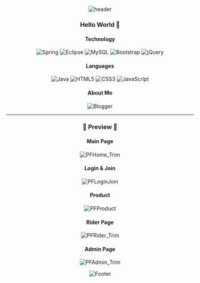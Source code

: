 <div align="center">

![header](https://capsule-render.vercel.app/api?type=waving&color=gradient&?height=400&text=PreciousFlower&fontColor=FFF&fontSize=50)

### Hello World 👋
#### Technology
 ![Spring](https://img.shields.io/badge/spring-%236DB33F.svg?style=for-the-badge&logo=spring&logoColor=white)  ![Eclipse](https://img.shields.io/badge/Eclipse-FE7A16.svg?style=for-the-badge&logo=Eclipse&logoColor=white)  ![MySQL](https://img.shields.io/badge/mysql-%2300f.svg?style=for-the-badge&logo=mysql&logoColor=white) ![Bootstrap](https://img.shields.io/badge/bootstrap-%23563D7C.svg?style=for-the-badge&logo=bootstrap&logoColor=white)  ![jQuery](https://img.shields.io/badge/jquery-%230769AD.svg?style=for-the-badge&logo=jquery&logoColor=white) 
#### Languages
 ![Java](https://img.shields.io/badge/java-%23ED8B00.svg?style=for-the-badge&logo=java&logoColor=white) ![HTML5](https://img.shields.io/badge/html5-%23E34F26.svg?style=for-the-badge&logo=html5&logoColor=white)  ![CSS3](https://img.shields.io/badge/css3-%231572B6.svg?style=for-the-badge&logo=css3&logoColor=white)  ![JavaScript](https://img.shields.io/badge/javascript-%23323330.svg?style=for-the-badge&logo=javascript&logoColor=%23F7DF1E)
#### About Me
![Blogger](https://img.shields.io/badge/Blogger-FF5722?style=for-the-badge&logo=blogger&logoColor=white&link=https://blog.naver.com/ghkrhdehd)
<br><hr>
### 👀 Preview 👀
#### Main Page
![PFHome_Trim](https://user-images.githubusercontent.com/106297335/178654510-9a49bc20-f304-4d9f-a56a-68e997e7002a.gif)
#### Login & Join
![PFLoginJoin](https://user-images.githubusercontent.com/106297335/178656080-e8c2d515-4022-4630-bb63-94370bd71348.gif)
#### Product
![PFProduct](https://user-images.githubusercontent.com/106297335/178657044-55dc48f8-8916-4e70-944c-4f36d57e4e94.gif)
#### Rider Page
![PFRider_Trim](https://user-images.githubusercontent.com/106297335/178658683-2316b099-eab7-4c4d-8d33-30d992605d65.gif)
#### Admin Page
![PFAdmin_Trim](https://user-images.githubusercontent.com/106297335/178659725-3f3d009f-9a51-4149-8ca6-3e20a53ed73b.gif)

![Footer](https://capsule-render.vercel.app/api?type=waving&color=auto&height=200&section=footer)

</div>
